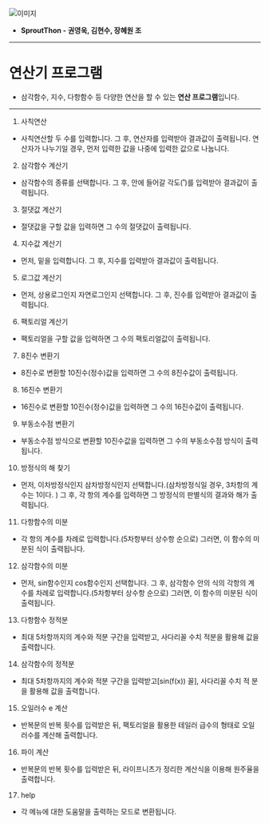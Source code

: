 ![이미지](https://github.com/kjy5286/helloworld/blob/main/MENU.png)

* **SproutThon - 권영욱, 김현수, 장혜원 조**
---

# 연산기 프로그램

- 삼각함수, 지수, 다항함수 등 다양한 연산을 할 수 있는 **연산 프로그램**입니다.
---

1. 사칙연산

 + 사칙연산할 두 수를 입력합니다. 그 후, 연산자를 입력받아 결과값이 출력됩니다. 연산자가 나누기일 경우, 먼저 입력한 값을 나중에 입력한 값으로 나눕니다.

2. 삼각함수 계산기

 + 삼각함수의 종류를 선택합니다. 그 후, 안에 들어갈 각도(˚)를 입력받아 결과값이 출력됩니다.

3. 절댓값 계산기

 + 절댓값을 구할 값을 입력하면 그 수의 절댓값이 출력됩니다.

4. 지수값 계산기

 + 먼저, 밑을 입력합니다. 그 후, 지수를 입력받아 결과값이 출력됩니다.

5. 로그값 계산기

 + 먼저, 상용로그인지 자연로그인지 선택합니다. 그 후, 진수를 입력받아 결과값이 출력됩니다.

6. 팩토리얼 계산기

 + 팩토리얼을 구할 값을 입력하면 그 수의 팩토리얼값이 출력됩니다.

7. 8진수 변환기

 + 8진수로 변환할 10진수(정수)값을 입력하면 그 수의 8진수값이 출력됩니다.

8. 16진수 변환기

 + 16진수로 변환할 10진수(정수)값을 입력하면 그 수의 16진수값이 출력됩니다.

9. 부동소수점 변환기

 + 부동소수점 방식으로 변환할 10진수값을 입력하면 그 수의 부동소수점 방식이 출력됩니다.

10. 방정식의 해 찾기

 + 먼저, 이차방정식인지 삼차방정식인지 선택합니다.(삼차방정식일 경우, 3차항의 계수는 1이다. ) 그 후, 각 항의 계수를 입력하면 그 방정식의 판별식의 결과와 해가 출력됩니다.

11. 다항함수의 미분

 + 각 항의 계수를 차례로 입력합니다.(5차항부터 상수항 순으로) 그러면, 이 함수의 미분된 식이 출력됩니다.

12. 삼각함수의 미분

 + 먼저, sin함수인지 cos함수인지 선택합니다. 그 후, 삼각함수 안의 식의 각항의 계수를 차례로  입력합니다.(5차항부터 상수항 순으로) 그러면, 이 함수의 미분된 식이 출력됩니다.

13. 다항함수 정적분

 + 최대 5차항까지의 계수와 적분 구간을 입력받고, 사다리꼴 수치 적분을 활용해 값을 출력합니다.

14. 삼각함수의 정적분

 + 최대 5차항까지의 계수와 적분 구간을 입력받고[sin(f(x)) 꼴], 사다리꼴 수치 적  분을 활용해 값을 출력합니다.

15. 오일러수 e 계산

 + 반복문의 반복 횟수를 입력받은 뒤, 팩토리얼을 활용한 테일러 급수의 형태로 오일러수를 계산해 출력합니다.

16. 파이 계산 

 + 반복문의 반복 횟수를 입력받은 뒤, 라이프니츠가 정리한 계산식을 이용해 원주율을 출력합니다.

17. help

 + 각 메뉴에 대한 도움말을 출력하는 모드로 변환됩니다.
